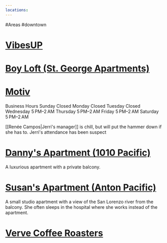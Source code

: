 ```yaml
---
locations: 
---
```

#Areas #downtown
# [VibesUP](geo:36.9743096,-122.0245284)

# [Boy Loft (St. George Apartments)](geo:36.975972489198256,-122.02628375402595)

# [Motiv](geo:36.973071121469424,-122.02599105264343)
Business Hours
Sunday	Closed
Monday	Closed
Tuesday	Closed
Wednesday	5 PM–2 AM
Thursday	5 PM–2 AM
Friday	5 PM–2 AM
Saturday	5 PM–2 AM

[[Renée Campos|Jerri's manager]] is chill, but will put the hammer down if she has to. Jerri's attendance has been suspect

# [Danny's Apartment (1010 Pacific)](geo:36.97155345550617,-122.02509189814754)
A luxurious apartment with a private balcony.
# [Susan's Apartment (Anton Pacific)](geo:36.96945168124223,-122.02458616009602)
A small studio apartment with a view of the San Lorenzo river from the balcony. She often sleeps in the hospital where she works instead of the apartment.
# [Verve Coffee Roasters](geo:36.97628604372694,-122.02669465469502)
